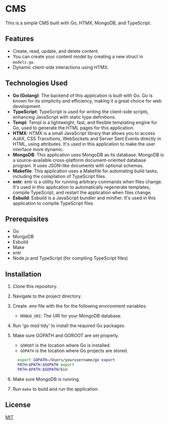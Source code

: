 # CMS

This is a simple CMS built with Go, HTMX, MongoDB, and TypeScript.

## Features

- Create, read, update, and delete content.
- You can create your content model by creating a new struct in `models.go`.
- Dynamic client-side interactions using HTMX.

## Technologies Used

- **Go (Golang)**: The backend of this application is built with Go. Go is known for its simplicity and efficiency, making it a great choice for web development.
- **TypeScript**: TypeScript is used for writing the client-side scripts, enhancing JavaScript with static type definitions.
- **Templ**: Templ is a lightweight, fast, and flexible templating engine for Go, used to generate the HTML pages for this application.
- **HTMX**: HTMX is a small JavaScript library that allows you to access AJAX, CSS Transitions, WebSockets and Server Sent Events directly in HTML, using attributes. It's used in this application to make the user interface more dynamic.
- **MongoDB**: This application uses MongoDB as its database. MongoDB is a source-available cross-platform document-oriented database program. It uses JSON-like documents with optional schemas.
- **Makefile**: This application uses a Makefile for automating build tasks, including the compilation of TypeScript files.
- **entr**: entr is a utility for running arbitrary commands when files change. It's used in this application to automatically regenerate templates, compile TypeScript, and restart the application when files change.
- **Esbuild**: Esbuild is a JavaScript bundler and minifier. It's used in this application to compile TypeScript files.

## Prerequisites

- Go
- MongoDB
- Esbuild
- Make
- entr
- Node.js and TypeScript (for compiling TypeScript files)

## Installation

1. Clone this repository.
2. Navigate to the project directory.
3. Create .env file with the for the following environment variables:
   - `MONGO_URI`: The URI for your MongoDB database.
4. Run 'go mod tidy' to install the required Go packages.
5. Make sure GOPATH and GOROOT are set properly.

   - `GOROOT` is the location where Go is installed.
   - `GOPATH` is the location where Go projects are stored.

   ```bash
     export GOPATH=/Users/yourusername/go export
     PATH=$PATH:$GOPATH export
     PATH=$PATH:$GOPATH/bin
   ```

6. Make sure MongoDB is running.
7. Run `make` to build and run the application.

## License

[MIT](https://choosealicense.com/licenses/mit/)
